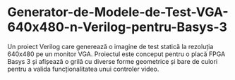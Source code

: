 # Generator-de-Modele-de-Test-VGA-640x480-n-Verilog-pentru-Basys-3
Un proiect Verilog care generează o imagine de test statică la rezoluția 640x480 pe un monitor VGA. Proiectul este conceput pentru o placă FPGA Basys 3 și afișează o grilă cu diverse forme geometrice și bare de culori  pentru a valida funcționalitatea unui controler video.
